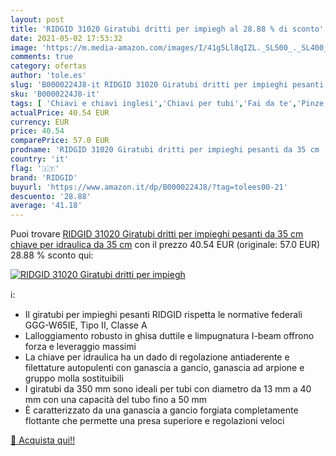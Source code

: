 ```yaml
---
layout: post
title: 'RIDGID 31020 Giratubi dritti per impiegh al 28.88 % di sconto'
date: 2021-05-02 17:53:32
image: 'https://m.media-amazon.com/images/I/41g5Ll8qIZL._SL500_._SL400_.jpg'
comments: true
category: ofertas
author: 'tole.es'
slug: 'B0000224J8-it RIDGID 31020 Giratubi dritti per impieghi pesanti da 35 cm...'
sku: 'B0000224J8-it'
tags: [ 'Chiavi e chiavi inglesi','Chiavi per tubi','Fai da te','Pinze e tenaglie','Pinze regolabili','Utensili a mano','Utensili elettrici e a mano','ridgid', ]
actualPrice: 40.54 EUR
currency: EUR
price: 40.54
comparePrice: 57.0 EUR
prodname: 'RIDGID 31020 Giratubi dritti per impieghi pesanti da 35 cm  chiave per idraulica da 35 cm'
country: 'it'
flag: '🇮🇹'
brand: 'RIDGID'
buyurl: 'https://www.amazon.it/dp/B0000224J8/?tag=tolees00-21'
descuento: '28.88'
average: '41.18'
---
```


Puoi trovare [RIDGID 31020 Giratubi dritti per impieghi pesanti da 35 cm  chiave per idraulica da 35 cm](https://www.amazon.it/dp/B0000224J8/?tag=tolees00-21) con il prezzo 40.54 EUR (originale: 57.0 EUR) 28.88 % sconto qui:

[![RIDGID 31020 Giratubi dritti per impiegh](https://m.media-amazon.com/images/I/41g5Ll8qIZL._SL500_._SL400_.jpg)](https://www.amazon.it/dp/B0000224J8/?tag=tolees00-21)

ℹ️:

- Il giratubi per impieghi pesanti RIDGID rispetta le normative federali GGG-W65IE, Tipo II, Classe A
- Lalloggiamento robusto in ghisa duttile e limpugnatura I-beam offrono forza e leveraggio massimi
- La chiave per idraulica ha un dado di regolazione antiaderente e filettature autopulenti con ganascia a gancio, ganascia ad arpione e gruppo molla sostituibili
- I giratubi da 350 mm sono ideali per tubi con diametro da 13 mm a 40 mm con una capacità del tubo fino a 50 mm
- È caratterizzato da una ganascia a gancio forgiata completamente flottante che permette una presa superiore e regolazioni veloci

[🛒 Acquista qui!!](https://www.amazon.it/dp/B0000224J8/?tag=tolees00-21)
